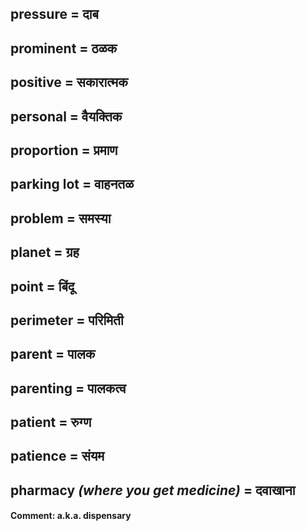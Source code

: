 ## pressure = दाब

## prominent = ठळक

## positive = सकारात्मक

## personal = वैयक्‍तिक

## proportion = प्रमाण

## parking lot = वाहनतळ

## problem = समस्या

## planet = ग्रह

## point = बिंदू

## perimeter = परिमिती

## parent = पालक

## parenting = पालकत्व

## patient = रुग्ण

## patience = संयम

## pharmacy *(where you get medicine)* = दवाखाना

#### **Comment**: a.k.a. dispensary

